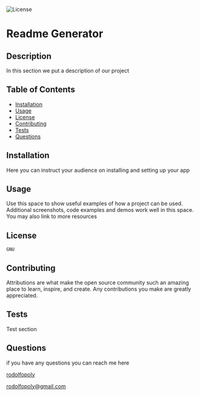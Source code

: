 

  ![License](https://img.shields.io/crates/l/gnu?color=green&style=for-the-badge)

  # Readme Generator 
  
  ## Description
  
  In this section we put a description of our project
  
  ## Table of Contents
  * [Installation](#installation)
  * [Usage](#usage)
  * [License](#license)
  * [Contributing](#contributing)
  * [Tests](#tests)
  * [Questions](#questions)
  
  ## Installation
  
  Here you can instruct your audience on installing and setting up your app
  
  ## Usage
  
  Use this space to show useful examples of how a project can be used. Additional screenshots, code examples and demos work well in this space. You may also link to more resources

  ## License
  
    GNU
  
  ## Contributing
  
  Attributions are what make the open source community such an amazing place to learn, inspire, and create. Any contributions you make are greatly appreciated.
 
  ## Tests
  
  Test section
  
  ## Questions
  if you have any questions you can reach me here

  [rodolfopoly](https://github.com/rodolfopoly)

  [rodolfopoly@gmail.com](mailto:rodolfopoly@gmail.com)
  
  